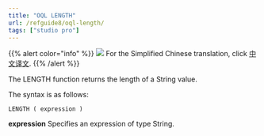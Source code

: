 ```yaml
---
title: "OQL LENGTH"
url: /refguide8/oql-length/
tags: ["studio pro"]
---
```


{{% alert color="info" %}}
<img src="/attachments/china.png" class="d-inline-block" /> For the Simplified Chinese translation, click [中文译文](https://cdn.mendix.tencent-cloud.com/documentation/refguide8/oql-length.pdf).
{{% /alert %}}

The LENGTH function returns the length of a String value.

The syntax is as follows:

```
LENGTH ( expression )
```

**expression**
Specifies an expression of type String.
